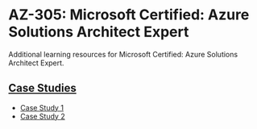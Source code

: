 # AZ-305: Microsoft Certified: Azure Solutions Architect Expert

Additional learning resources for Microsoft Certified: Azure Solutions Architect Expert.

## [Case Studies](./CaseStudy/readme.md)

* [Case Study 1](./CaseStudy/01/readme.md)
* [Case Study 2](./CaseStudy/02/readme.md)